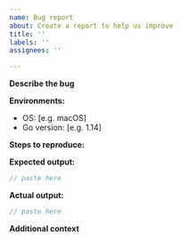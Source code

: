 ```yaml
---
name: Bug report
about: Create a report to help us improve
title: ''
labels: ''
assignees: ''

---
```


**Describe the bug**

<!-- A clear and concise description of what the bug is. -->

**Environments:**

- OS: [e.g. macOS]
- Go version: [e.g. 1.14]

**Steps to reproduce:**

<!-- Go code, or a link to the minimal reproducible repository. -->

**Expected output:**

```go
// paste here
```

**Actual output:**

```go
// paste here
```

**Additional context**

<!-- Add any other context about the problem here. -->
